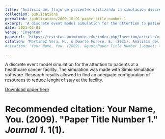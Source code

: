 ```yaml
---
title: "Análisis del flujo de pacientes utilizando la simulación discreta en una unidad de quimioterapia de una organización sin ánimo de lucro"
collection: publications
permalink: /publication/2009-10-01-paper-title-number-1
excerpt: 'A discrete event model simulation for the attention to patients at a healthcare cancer facility. The simulation was made with Simio simulation software. Research results allowed to find an adequate configuration  of resources to reduce lenght of stay at the facility.'
date: 2021-02-01
venue: 'Inventum'
paperurl: 'https://revistas.uniminuto.edu/index.php/Inventum/article/view/2510'
citation: 'Martinez Vera, H., & Duarte Forero, E. (2021). Análisis del flujo de pacientes utilizando la simulación discreta en una unidad de quimioterapia de una organización sin ánimo de lucro. INVENTUM, 15(29), 23-36. https://doi.org/10.26620/uniminuto.inventum.15.29.2020.23-36'
#citation: 'Your Name, You. (2009). &quot;Paper Title Number 1.&quot; <i>Journal 1</i>. 1(1).'

---
```

A discrete event model simulation for the attention to patients at a healthcare cancer facility. The simulation was made with Simio simulation software. Research results allowed to find an adequate configuration  of resources to reduce lenght of stay at the facility.

[Download paper here](https://revistas.uniminuto.edu/index.php/Inventum/article/view/2510/2111)

# Recommended citation: Your Name, You. (2009). "Paper Title Number 1." <i>Journal 1</i>. 1(1).
